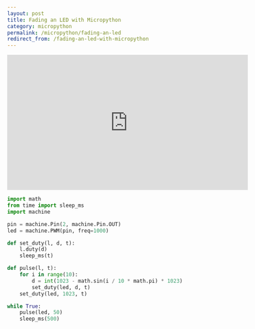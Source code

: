 ```yaml
---
layout: post
title: Fading an LED with Micropython
category: micropython
permalink: /micropython/fading-an-led
redirect_from: /fading-an-led-with-micropython
---
```

<div class="video-container">
<iframe width="560" height="315" src="https://www.youtube.com/embed/GFwwPe4uO34" frameborder="0" allowfullscreen></iframe>
</div>

```python
import math
from time import sleep_ms
import machine

pin = machine.Pin(2, machine.Pin.OUT)
led = machine.PWM(pin, freq=1000)

def set_duty(l, d, t):
    l.duty(d)
    sleep_ms(t)

def pulse(l, t):
    for i in range(10):
        d = int(1023 - math.sin(i / 10 * math.pi) * 1023)
        set_duty(led, d, t)
    set_duty(led, 1023, t)

while True:
    pulse(led, 50)
    sleep_ms(500)
```
